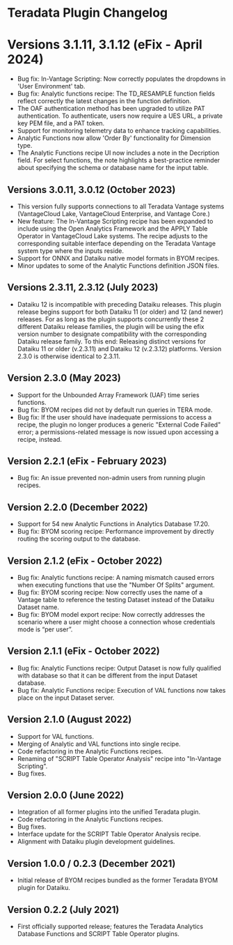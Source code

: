 # Teradata Plugin Changelog

# Versions 3.1.11, 3.1.12 (eFix - April 2024)

* Bug fix: In-Vantage Scripting: Now correctly populates the dropdowns in 'User Environment' tab.
* Bug fix: Analytic functions recipe: The TD_RESAMPLE function fields reflect correctly the latest changes in the function definition. 
* The OAF authentication method has been upgraded to utilize PAT authentication. To authenticate, users now require a UES URL, a private key PEM file, and a PAT token.
* Support for monitoring telemetry data to enhance tracking capabilities.
* Analytic Functions now allow 'Order By' functionality for Dimension type.
* The Analytic Functions recipe UI now includes a note in the Decription field. For select functions, the note highlights a best-practice reminder about specifying the schema or database name for the input table.

## Versions 3.0.11, 3.0.12 (October 2023)

* This version fully supports connections to all Teradata Vantage systems (VantageCloud Lake, VantageCloud Enterprise, and Vantage Core.)
* New feature: The In-Vantage Scripting recipe has been expanded to include using the Open Analytics Framework and the APPLY Table Operator in VantageCloud Lake systems. The recipe adjusts to the corresponding suitable interface depending on the Teradata Vantage system type where the inputs reside.
* Support for ONNX and Dataiku native model formats in BYOM recipes.
* Minor updates to some of the Analytic Functions definition JSON files.

## Versions 2.3.11, 2.3.12 (July 2023)

* Dataiku 12 is incompatible with preceding Dataiku releases. This plugin release begins support for both Dataiku 11 (or older) and 12 (and newer) releases. For as long as the plugin supports concurrently these 2 different Dataiku release families, the plugin will be using the efix version number to designate compatibility with the corresponding Dataiku release family. To this end: Releasing distinct versions for Dataiku 11 or older (v.2.3.11) and Dataiku 12 (v.2.3.12) platforms. Version 2.3.0 is otherwise identical to 2.3.11.

## Version 2.3.0 (May 2023)

* Support for the Unbounded Array Framework (UAF) time series functions.
* Bug fix: BYOM recipes did not by default run queries in TERA mode.
* Bug fix: If the user should have inadequate permissions to access a recipe, the plugin no longer produces a generic "External Code Failed" error; a permissions-related message is now issued upon accessing a recipe, instead.

## Version 2.2.1 (eFix - February 2023)

* Bug fix: An issue prevented non-admin users from running plugin recipes.

## Version 2.2.0 (December 2022)

* Support for 54 new Analytic Functions in Analytics Database 17.20.
* Bug fix: BYOM scoring recipe: Performance improvement by directly routing the scoring output to the database.

## Version 2.1.2 (eFix - October 2022)

* Bug fix: Analytic functions recipe: A naming mismatch caused errors when executing functions that use the "Number Of Splits" argument.
* Bug fix: BYOM scoring recipe: Now correctly uses the name of a Vantage table to reference the testing Dataset instead of the Dataiku Dataset name.
* Bug fix: BYOM model export recipe: Now correctly addresses the scenario where a user might choose a connection whose credentials mode is “per user”.

## Version 2.1.1 (eFix - October 2022)

* Bug fix: Analytic Functions recipe: Output Dataset is now fully qualified with database so that it can be different from the input Dataset database.
* Bug fix: Analytic Functions recipe: Execution of VAL functions now takes place on the input Dataset server.

## Version 2.1.0 (August 2022)

* Support for VAL functions.
* Merging of Analytic and VAL functions into single recipe.
* Code refactoring in the Analytic Functions recipes.
* Renaming of "SCRIPT Table Operator Analysis" recipe into "In-Vantage Scripting".
* Bug fixes.

## Version 2.0.0 (June 2022)

* Integration of all former plugins into the unified Teradata plugin.
* Code refactoring in the Analytic Functions recipes.
* Bug fixes.
* Interface update for the SCRIPT Table Operator Analysis recipe.
* Alignment with Dataiku plugin development guidelines.

## Version 1.0.0 / 0.2.3 (December 2021)

* Initial release of BYOM recipes bundled as the former Teradata BYOM plugin for Dataiku.

## Version 0.2.2 (July 2021)

* First officially supported release; features the Teradata Analytics Database Functions and SCRIPT Table Operator plugins.
